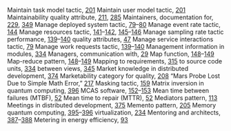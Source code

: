 Maintain task model tactic, [201](ch13.xhtml#page_201) Maintain user model tactic, [201](ch13.xhtml#page_201) Maintainability quality attribute, [211](ch14.xhtml#page_211), [285](ch19.xhtml#page_285) Maintainers, documentation for, [229](ch15.xhtml#page_229), [349](ch22.xhtml#page_349) Manage deployed system tactic, [79](ch05.xhtml#page_79)–[80](ch05.xhtml#page_80) Manage event rate tactic, [144](ch09.xhtml#page_144) Manage resources tactic, [141](ch09.xhtml#page_141)–[142](ch09.xhtml#page_142), [145](ch09.xhtml#page_145)–[146](ch09.xhtml#page_146) Manage sampling rate tactic performance, [139](ch09.xhtml#page_139)–[140](ch09.xhtml#page_140) quality attributes, [47](ch03.xhtml#page_47) Manage service interactions tactic, [79](ch05.xhtml#page_79) Manage work requests tactic, [139](ch09.xhtml#page_139)–[140](ch09.xhtml#page_140) Management information in modules, [334](ch22.xhtml#page_334) Managers, communication with, [29](ch02.xhtml#page_29) Map function, [148](ch09.xhtml#page_148)–[149](ch09.xhtml#page_149) Map-reduce pattern, [148](ch09.xhtml#page_148)–[149](ch09.xhtml#page_149) Mapping to requirements, [315](ch21.xhtml#page_315) to source code units, [334](ch22.xhtml#page_334) between views, [345](ch22.xhtml#page_345) Market knowledge in distributed development, [374](ch24.xhtml#page_374) Marketability category for quality, [208](ch14.xhtml#page_208) “Mars Probe Lost Due to Simple Math Error,” [217](ch15.xhtml#page_217) Masking tactic, [159](ch10.xhtml#page_159) Matrix inversion in quantum computing, [396](ch26.xhtml#page_396) MCAS software, [152](ch10.xhtml#page_152)–[153](ch10.xhtml#page_153) Mean time between failures (MTBF), [52](ch04.xhtml#page_52) Mean time to repair (MTTR), [52](ch04.xhtml#page_52) Mediators pattern, [113](ch07.xhtml#page_113) Meetings in distributed development, [375](ch24.xhtml#page_375) Memento pattern, [205](ch13.xhtml#page_205) Memory quantum computing, [395](ch26.xhtml#page_395)–[396](ch26.xhtml#page_396) virtualization, [234](ch16.xhtml#page_234) Mentoring and architects, [387](ch25.xhtml#page_387)–[388](ch25.xhtml#page_388) Metering in energy efficiency, [93](ch06.xhtml#page_93)
